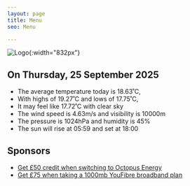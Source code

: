 ```yaml
---
layout: page
title: Menu
seo: Menu

---
```


![Logo](/images/logo.jpg){:width="832px"}

<!-- weather_marker starts -->
## On Thursday, 25 September 2025

- The average temperature today is 18.63˚C,
- With highs of 19.27˚C and lows of 17.75˚C,
- It may feel like 17.72˚C with clear sky
- The wind speed is 4.63m/s and visibility is 10000m
- The pressure is 1024hPa and humidity is 45%
- The sun will rise at 05:59 and set at 18:00

<!-- weather_marker ends -->

## Sponsors

- [Get £50 credit when switching to Octopus Energy](https://bit.ly/3oD1nnS)
- [Get £75 when taking a 1000mb YouFibre broadband plan](https://aklam.io/91zWhU?)
